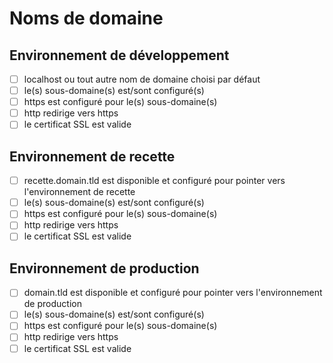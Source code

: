# Noms de domaine

## Environnement de développement
- [ ] localhost ou tout autre nom de domaine choisi par défaut
- [ ] le(s) sous-domaine(s) est/sont configuré(s)
- [ ] https est configuré pour le(s) sous-domaine(s)
- [ ] http redirige vers https
- [ ] le certificat SSL est valide

## Environnement de recette
- [ ] recette.domain.tld est disponible et configuré pour pointer vers l'environnement de recette
- [ ] le(s) sous-domaine(s) est/sont configuré(s)
- [ ] https est configuré pour le(s) sous-domaine(s)
- [ ] http redirige vers https
- [ ] le certificat SSL est valide

## Environnement de production
- [ ] domain.tld est disponible et configuré pour pointer vers l'environnement de production
- [ ] le(s) sous-domaine(s) est/sont configuré(s)
- [ ] https est configuré pour le(s) sous-domaine(s)
- [ ] http redirige vers https
- [ ] le certificat SSL est valide
